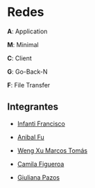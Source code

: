 # Redes

**A**: Application

**M**: Minimal

**C**: Client

**G**: Go-Back-N

**F**: File Transfer

## Integrantes

- [Infanti Francisco](https://github.com/FranInfanti)

- [Anibal Fu](https://github.com/anibalfu)

- [Weng Xu Marcos Tomás](https://github.com/wxmarcos)

- [Camila Figueroa](https://github.com/camilaFigueroaCillo)

- [Giuliana Pazos](https://github.com/giulianapazos)
